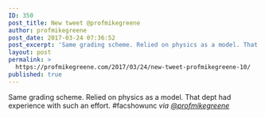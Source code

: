 ```yaml
---
ID: 350
post_title: New tweet @profmikegreene
author: profmikegreene
post_date: 2017-03-24 07:36:52
post_excerpt: 'Same grading scheme. Relied on physics as a model. That dept had experience with such an effort. #facshowunc'
layout: post
permalink: >
  https://profmikegreene.com/2017/03/24/new-tweet-profmikegreene-10/
published: true
---
```

Same grading scheme. Relied on physics as a model. That dept had experience with such an effort. #facshowunc
<cite>via <a href="https://twitter.com/profmikegreene/status/845253079712845829">@profmikegreene</a></cite>
